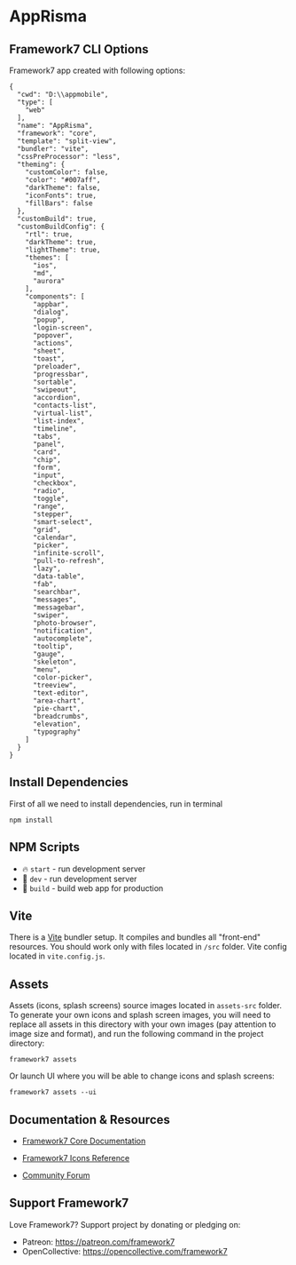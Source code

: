 # AppRisma

## Framework7 CLI Options

Framework7 app created with following options:

```
{
  "cwd": "D:\\appmobile",
  "type": [
    "web"
  ],
  "name": "AppRisma",
  "framework": "core",
  "template": "split-view",
  "bundler": "vite",
  "cssPreProcessor": "less",
  "theming": {
    "customColor": false,
    "color": "#007aff",
    "darkTheme": false,
    "iconFonts": true,
    "fillBars": false
  },
  "customBuild": true,
  "customBuildConfig": {
    "rtl": true,
    "darkTheme": true,
    "lightTheme": true,
    "themes": [
      "ios",
      "md",
      "aurora"
    ],
    "components": [
      "appbar",
      "dialog",
      "popup",
      "login-screen",
      "popover",
      "actions",
      "sheet",
      "toast",
      "preloader",
      "progressbar",
      "sortable",
      "swipeout",
      "accordion",
      "contacts-list",
      "virtual-list",
      "list-index",
      "timeline",
      "tabs",
      "panel",
      "card",
      "chip",
      "form",
      "input",
      "checkbox",
      "radio",
      "toggle",
      "range",
      "stepper",
      "smart-select",
      "grid",
      "calendar",
      "picker",
      "infinite-scroll",
      "pull-to-refresh",
      "lazy",
      "data-table",
      "fab",
      "searchbar",
      "messages",
      "messagebar",
      "swiper",
      "photo-browser",
      "notification",
      "autocomplete",
      "tooltip",
      "gauge",
      "skeleton",
      "menu",
      "color-picker",
      "treeview",
      "text-editor",
      "area-chart",
      "pie-chart",
      "breadcrumbs",
      "elevation",
      "typography"
    ]
  }
}
```

## Install Dependencies

First of all we need to install dependencies, run in terminal
```
npm install
```

## NPM Scripts

* 🔥 `start` - run development server
* 🔧 `dev` - run development server
* 🔧 `build` - build web app for production

## Vite

There is a [Vite](https://vitejs.dev) bundler setup. It compiles and bundles all "front-end" resources. You should work only with files located in `/src` folder. Vite config located in `vite.config.js`.
## Assets

Assets (icons, splash screens) source images located in `assets-src` folder. To generate your own icons and splash screen images, you will need to replace all assets in this directory with your own images (pay attention to image size and format), and run the following command in the project directory:

```
framework7 assets
```

Or launch UI where you will be able to change icons and splash screens:

```
framework7 assets --ui
```



## Documentation & Resources

* [Framework7 Core Documentation](https://framework7.io/docs/)



* [Framework7 Icons Reference](https://framework7.io/icons/)
* [Community Forum](https://forum.framework7.io)

## Support Framework7

Love Framework7? Support project by donating or pledging on:
- Patreon: https://patreon.com/framework7
- OpenCollective: https://opencollective.com/framework7